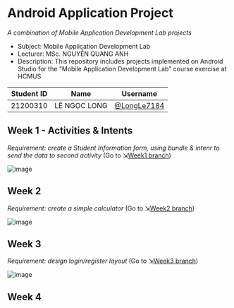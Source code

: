 # Android Application Project
_A combination of Mobile Application Development Lab projects_
- Subject: Mobile Application Development Lab
- Lecturer: MSc. NGUYỄN QUANG ANH
- Description: This repository includes projects implemented on Android Studio for the "Mobile Application Development Lab" course exercise at HCMUS

| Student ID | Name           | Username                                     |
|------------|----------------|----------------------------------------------|
| 21200310   | LÊ NGỌC LONG   | [@LongLe7184](https://github.com/LongLe7184) |

## Week 1 - Activities & Intents
_Requirement: create a Student Information form, using bundle & intenr to send the data to second activity_
(Go to ⇲[Week1 branch](https://github.com/LongLe7184/AndroidAppLab/tree/week1-lab))

![image](https://github.com/user-attachments/assets/b7fa6f2f-e655-4d62-8d37-5cc67cd94514)

## Week 2
_Requirement: create a simple calculator_
(Go to ⇲[Week2 branch](https://github.com/LongLe7184/AndroidAppLab/tree/week2-lab))

![image](https://github.com/user-attachments/assets/e788ca80-c3b4-4306-afa7-fd5e5259550e)

## Week 3
_Requirement: design login/register layout_
(Go to ⇲[Week3 branch](https://github.com/LongLe7184/AndroidAppLab/tree/week3-lab))

![image](https://github.com/user-attachments/assets/5f9bdbf6-adf3-48d1-ba3c-c069876d1ea7)

## Week 4
